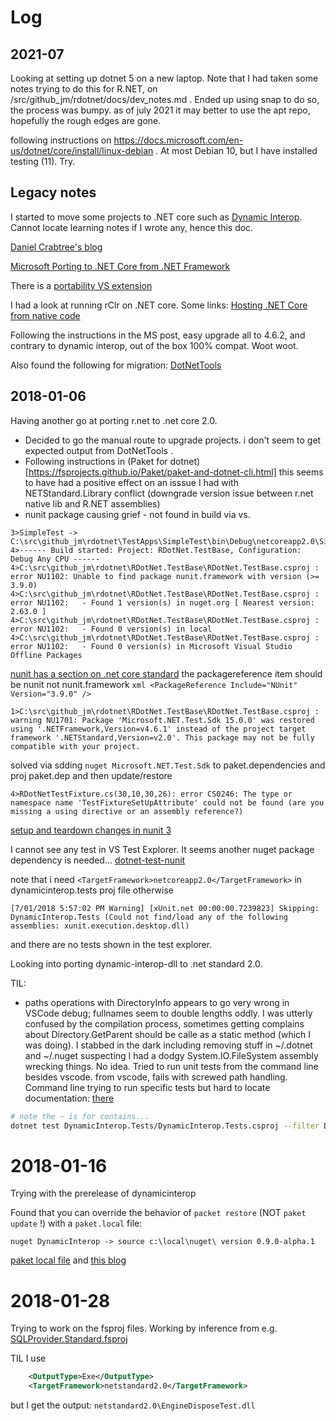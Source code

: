 # Log

## 2021-07

Looking at setting up dotnet 5 on a new laptop. Note that I had taken some notes trying to do this for R.NET, on /src/github_jm/rdotnet/docs/dev_notes.md . Ended up using snap to do so, the process was bumpy. as of july 2021 it may better to use the apt repo, hopefully the rough edges are gone.

following instructions on https://docs.microsoft.com/en-us/dotnet/core/install/linux-debian  . At most Debian 10, but I have installed testing (11). Try.
## Legacy notes

I started to move some projects to .NET core such as [Dynamic Interop](https://github.com/jmp75/dynamic-interop-dll). Cannot locate learning notes if I wrote any, hence this doc.

[Daniel Crabtree's blog](https://www.danielcrabtree.com/blog/314/upgrading-to-net-core-and-net-standard-made-easy)

[Microsoft Porting to .NET Core from .NET Framework](https://docs.microsoft.com/en-us/dotnet/core/porting/)

There is a [portability VS extension](https://marketplace.visualstudio.com/items?itemName=ConnieYau.NETPortabilityAnalyzer)

I had a look at running rClr on .NET core. Some links:
[Hosting .NET Core from native code](https://docs.microsoft.com/en-us/dotnet/core/tutorials/netcore-hosting)

Following the instructions in the MS post, easy upgrade all to 4.6.2, and contrary to dynamic interop, out of the box 100% compat. Woot woot.

Also found the following for migration: [DotNetTools](https://github.com/pchalamet/DotNetTools)

## 2018-01-06

Having another go at porting r.net to .net core 2.0. 

* Decided to go the manual route to upgrade projects. i don't seem to get expected output from DotNetTools .
* Following instructions in (Paket for dotnet)[https://fsprojects.github.io/Paket/paket-and-dotnet-cli.html] this seems to have had a positive effect on an isssue I had with NETStandard.Library conflict (downgrade version issue between r.net native lib and R.NET assemblies)
* nunit package causing grief - not found in build via vs. 

```
3>SimpleTest -> C:\src\github_jm\rdotnet\TestApps\SimpleTest\bin\Debug\netcoreapp2.0\SimpleTest.dll
4>------ Build started: Project: RDotNet.TestBase, Configuration: Debug Any CPU ------
4>C:\src\github_jm\rdotnet\RDotNet.TestBase\RDotNet.TestBase.csproj : error NU1102: Unable to find package nunit.framework with version (>= 3.9.0)
4>C:\src\github_jm\rdotnet\RDotNet.TestBase\RDotNet.TestBase.csproj : error NU1102:   - Found 1 version(s) in nuget.org [ Nearest version: 2.63.0 ]
4>C:\src\github_jm\rdotnet\RDotNet.TestBase\RDotNet.TestBase.csproj : error NU1102:   - Found 0 version(s) in local
4>C:\src\github_jm\rdotnet\RDotNet.TestBase\RDotNet.TestBase.csproj : error NU1102:   - Found 0 version(s) in Microsoft Visual Studio Offline Packages
```

[nunit has a section on .net core standard](https://github.com/nunit/docs/wiki/.NET-Core-and-.NET-Standard) the packagereference item should be nunit not nunit.framework `xml <PackageReference Include="NUnit" Version="3.9.0" />
`

```
1>C:\src\github_jm\rdotnet\RDotNet.TestBase\RDotNet.TestBase.csproj : warning NU1701: Package 'Microsoft.NET.Test.Sdk 15.0.0' was restored using '.NETFramework,Version=v4.6.1' instead of the project target framework '.NETStandard,Version=v2.0'. This package may not be fully compatible with your project.
```

solved via sdding `nuget Microsoft.NET.Test.Sdk` to paket.dependencies and proj paket.dep and then update/restore

```
4>RDotNetTestFixture.cs(30,10,30,26): error CS0246: The type or namespace name 'TestFixtureSetUpAttribute' could not be found (are you missing a using directive or an assembly reference?)
```
[setup and teardown changes in nunit 3](https://github.com/nunit/docs/wiki/SetUp-and-TearDown-Changes)

I cannot see any test in VS Test Explorer. It seems another nuget package dependency is needed... [dotnet-test-nunit](https://www.nuget.org/packages/dotnet-test-nunit/)

note that i need `<TargetFramework>netcoreapp2.0</TargetFramework>` in  dynamicinterop.tests proj file otherwise 
```
[7/01/2018 5:57:02 PM Warning] [xUnit.net 00:00:00.7239823] Skipping: DynamicInterop.Tests (Could not find/load any of the following assemblies: xunit.execution.desktop.dll)
```
and there are no tests shown in the test explorer. 

Looking into porting dynamic-interop-dll  to .net standard 2.0.

TIL:
* paths operations with DirectoryInfo appears to go very wrong in VSCode debug; fullnames seem to double lengths oddly.
I was utterly confused by the compilation process, sometimes getting complains about Directory.GetParent should be calle as a static method (which I was doing). I stabbed in the dark including removing stuff in ~/.dotnet and ~/.nuget suspecting I had a dodgy System.IO.FileSystem assembly wrecking things. No idea.
Tried to run unit tests from the command line besides vscode. from vscode, fails with screwed path handling. Command line trying to run specific tests but hard to locate documentation: [there](https://github.com/Microsoft/vstest-docs/blob/master/docs/filter.md)

```bash
# note the ~ is for contains...
dotnet test DynamicInterop.Tests/DynamicInterop.Tests.csproj --filter DisplayName~TestNativeObjectReferenceCounting
```

# 2018-01-16

Trying with the prerelease of dynamicinterop

Found that you can override the behavior of `packet restore` (NOT `paket update` !) with a `paket.local` file:
```
nuget DynamicInterop -> source c:\local\nuget\ version 0.9.0-alpha.1
```

[paket local file](https://fsprojects.github.io/Paket/local-file.html) and [this blog](http://theimowski.com/blog/2016/05-19-paket-workflow-for-testing-new-nuget-package-before-release/index.htm)

# 2018-01-28

Trying to work on the fsproj files. Working by inference from e.g. [SQLProvider.Standard.fsproj](https://github.com/fsprojects/SQLProvider/blob/master/src/SQLProvider.Standard/SQLProvider.Standard.fsproj)


TIL I use 

```xml
    <OutputType>Exe</OutputType>
    <TargetFramework>netstandard2.0</TargetFramework>
```
but I get the output:
`netstandard2.0\EngineDisposeTest.dll`

